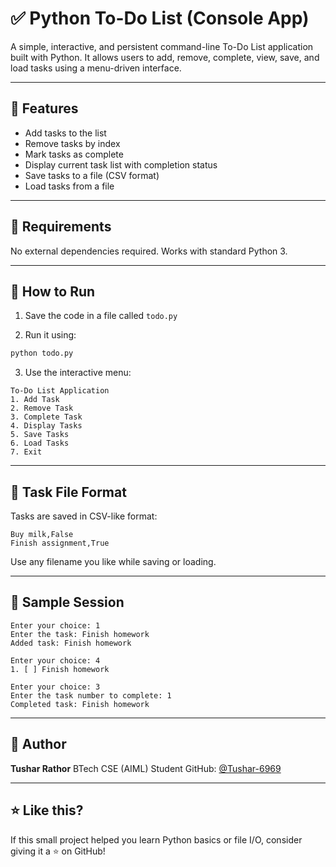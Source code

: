 # ✅ Python To-Do List (Console App)

A simple, interactive, and persistent command-line To-Do List application built with Python. It allows users to add, remove, complete, view, save, and load tasks using a menu-driven interface.

---

## 🚀 Features

* Add tasks to the list
* Remove tasks by index
* Mark tasks as complete
* Display current task list with completion status
* Save tasks to a file (CSV format)
* Load tasks from a file

---

## 🧪 Requirements

No external dependencies required. Works with standard Python 3.

---

## 🚧 How to Run

1. Save the code in a file called `todo.py`

2. Run it using:

```bash
python todo.py
```

3. Use the interactive menu:

```
To-Do List Application
1. Add Task
2. Remove Task
3. Complete Task
4. Display Tasks
5. Save Tasks
6. Load Tasks
7. Exit
```

---

## 📁 Task File Format

Tasks are saved in CSV-like format:

```
Buy milk,False
Finish assignment,True
```

Use any filename you like while saving or loading.

---

## 📅 Sample Session

```
Enter your choice: 1
Enter the task: Finish homework
Added task: Finish homework

Enter your choice: 4
1. [ ] Finish homework

Enter your choice: 3
Enter the task number to complete: 1
Completed task: Finish homework
```

---

## 👤 Author

**Tushar Rathor**
BTech CSE (AIML) Student
GitHub: [@Tushar-6969](https://github.com/Tushar-6969)

---

## ⭐ Like this?

If this small project helped you learn Python basics or file I/O, consider giving it a ⭐ on GitHub!

